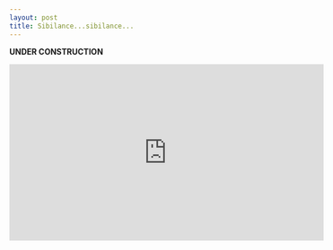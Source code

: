```yaml
---
layout: post
title: Sibilance...sibilance...
---
```


**UNDER CONSTRUCTION**

<iframe width="560" height="315" src="https://www.youtube.com/embed/EPVL45WkH84" frameborder="0" allow="autoplay; encrypted-media" allowfullscreen></iframe>
